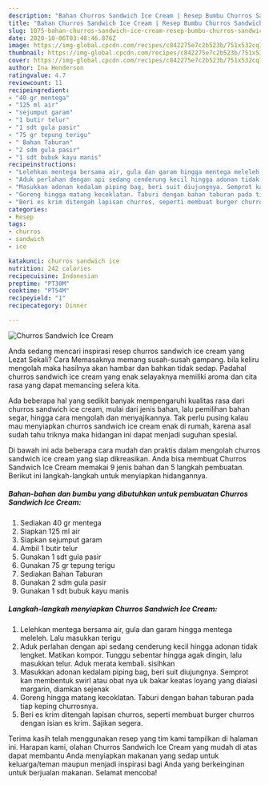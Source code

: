 ```yaml
---
description: "Bahan Churros Sandwich Ice Cream | Resep Bumbu Churros Sandwich Ice Cream Yang Sempurna"
title: "Bahan Churros Sandwich Ice Cream | Resep Bumbu Churros Sandwich Ice Cream Yang Sempurna"
slug: 1075-bahan-churros-sandwich-ice-cream-resep-bumbu-churros-sandwich-ice-cream-yang-sempurna
date: 2020-10-06T03:48:46.876Z
image: https://img-global.cpcdn.com/recipes/c842275e7c2b523b/751x532cq70/churros-sandwich-ice-cream-foto-resep-utama.jpg
thumbnail: https://img-global.cpcdn.com/recipes/c842275e7c2b523b/751x532cq70/churros-sandwich-ice-cream-foto-resep-utama.jpg
cover: https://img-global.cpcdn.com/recipes/c842275e7c2b523b/751x532cq70/churros-sandwich-ice-cream-foto-resep-utama.jpg
author: Ina Henderson
ratingvalue: 4.7
reviewcount: 11
recipeingredient:
- "40 gr mentega"
- "125 ml air"
- "sejumput garam"
- "1 butir telur"
- "1 sdt gula pasir"
- "75 gr tepung terigu"
- " Bahan Taburan"
- "2 sdm gula pasir"
- "1 sdt bubuk kayu manis"
recipeinstructions:
- "Lelehkan mentega bersama air, gula dan garam hingga mentega meleleh. Lalu masukkan terigu"
- "Aduk perlahan dengan api sedang cenderung kecil hingga adonan tidak lengket. Matikan kompor. Tunggu sebentar hingga agak dingin, lalu masukkan telur. Aduk merata kembali. sisihkan"
- "Masukkan adonan kedalam piping bag, beri suit diujungnya. Semprot kan membentuk swirl atau obat nya uk bakar keatas loyang yang dialasi margarin, diamkan sejenak"
- "Goreng hingga matang kecoklatan. Taburi dengan bahan taburan pada tiap keping churrosnya."
- "Beri es krim ditengah lapisan churros, seperti membuat burger churros dengan isian es krim. Sajikan segera."
categories:
- Resep
tags:
- churros
- sandwich
- ice

katakunci: churros sandwich ice 
nutrition: 242 calories
recipecuisine: Indonesian
preptime: "PT30M"
cooktime: "PT54M"
recipeyield: "1"
recipecategory: Dinner

---
```



![Churros Sandwich Ice Cream](https://img-global.cpcdn.com/recipes/c842275e7c2b523b/751x532cq70/churros-sandwich-ice-cream-foto-resep-utama.jpg)

Anda sedang mencari inspirasi resep churros sandwich ice cream yang Lezat Sekali? Cara Memasaknya memang susah-susah gampang. bila keliru mengolah maka hasilnya akan hambar dan bahkan tidak sedap. Padahal churros sandwich ice cream yang enak selayaknya memiliki aroma dan cita rasa yang dapat memancing selera kita.

Ada beberapa hal yang sedikit banyak mempengaruhi kualitas rasa dari churros sandwich ice cream, mulai dari jenis bahan, lalu pemilihan bahan segar, hingga cara mengolah dan menyajikannya. Tak perlu pusing kalau mau menyiapkan churros sandwich ice cream enak di rumah, karena asal sudah tahu triknya maka hidangan ini dapat menjadi suguhan spesial.




Di bawah ini ada beberapa cara mudah dan praktis dalam mengolah churros sandwich ice cream yang siap dikreasikan. Anda bisa membuat Churros Sandwich Ice Cream memakai 9 jenis bahan dan 5 langkah pembuatan. Berikut ini langkah-langkah untuk menyiapkan hidangannya.

<!--inarticleads1-->

##### Bahan-bahan dan bumbu yang dibutuhkan untuk pembuatan Churros Sandwich Ice Cream:

1. Sediakan 40 gr mentega
1. Siapkan 125 ml air
1. Siapkan sejumput garam
1. Ambil 1 butir telur
1. Gunakan 1 sdt gula pasir
1. Gunakan 75 gr tepung terigu
1. Sediakan  Bahan Taburan
1. Gunakan 2 sdm gula pasir
1. Gunakan 1 sdt bubuk kayu manis




<!--inarticleads2-->

##### Langkah-langkah menyiapkan Churros Sandwich Ice Cream:

1. Lelehkan mentega bersama air, gula dan garam hingga mentega meleleh. Lalu masukkan terigu
1. Aduk perlahan dengan api sedang cenderung kecil hingga adonan tidak lengket. Matikan kompor. Tunggu sebentar hingga agak dingin, lalu masukkan telur. Aduk merata kembali. sisihkan
1. Masukkan adonan kedalam piping bag, beri suit diujungnya. Semprot kan membentuk swirl atau obat nya uk bakar keatas loyang yang dialasi margarin, diamkan sejenak
1. Goreng hingga matang kecoklatan. Taburi dengan bahan taburan pada tiap keping churrosnya.
1. Beri es krim ditengah lapisan churros, seperti membuat burger churros dengan isian es krim. Sajikan segera.




Terima kasih telah menggunakan resep yang tim kami tampilkan di halaman ini. Harapan kami, olahan Churros Sandwich Ice Cream yang mudah di atas dapat membantu Anda menyiapkan makanan yang sedap untuk keluarga/teman maupun menjadi inspirasi bagi Anda yang berkeinginan untuk berjualan makanan. Selamat mencoba!
